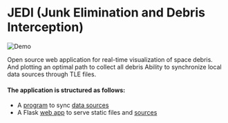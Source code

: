# JEDI (Junk Elimination and Debris Interception)

![Demo](/space-jedi.gif)

Open source web application for real-time visualization of space debris. 
And plotting an optimal path to collect all debris
Ability to synchronize local data sources through TLE files.

#### The application is structured as follows:
- A [program](src/app/sync_task.py) to sync [data sources](src/app/sync-settings.json)
- A Flask [web app](src/app/main.py) to serve static files and [sources](src/pub/api)
